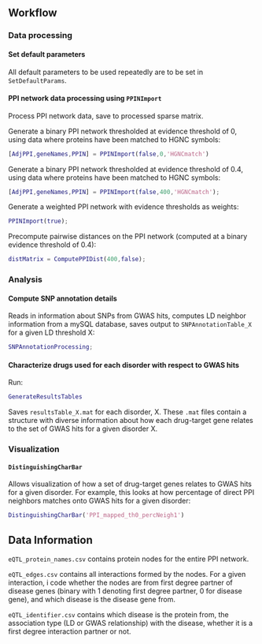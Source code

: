 
## Workflow
### Data processing

#### Set default parameters
All default parameters to be used repeatedly are to be set in `SetDefaultParams`.

#### PPI network data processing using `PPINImport`
Process PPI network data, save to processed sparse matrix.

Generate a binary PPI network thresholded at evidence threshold of 0, using data where proteins have been matched to HGNC symbols:
```matlab
[AdjPPI,geneNames,PPIN] = PPINImport(false,0,'HGNCmatch')
```
Generate a binary PPI network thresholded at evidence threshold of 0.4, using data where proteins have been matched to HGNC symbols:
```matlab
[AdjPPI,geneNames,PPIN] = PPINImport(false,400,'HGNCmatch');
```
Generate a weighted PPI network with evidence thresholds as weights:
```matlab
PPINImport(true);
```
Precompute pairwise distances on the PPI network (computed at a binary evidence threshold of 0.4):
```matlab
distMatrix = ComputePPIDist(400,false);
```

### Analysis

#### Compute SNP annotation details

Reads in information about SNPs from GWAS hits, computes LD neighbor information
from a mySQL database, saves output to `SNPAnnotationTable_X` for a given LD threshold X:
```matlab
SNPAnnotationProcessing;
```

#### Characterize drugs used for each disorder with respect to GWAS hits
Run:
```matlab
GenerateResultsTables
```
Saves `resultsTable_X.mat` for each disorder, X.
These `.mat` files contain a structure with diverse information about how each
drug-target gene relates to the set of GWAS hits for a given disorder X.

### Visualization
#### `DistinguishingCharBar`
Allows visualization of how a set of drug-target genes relates to GWAS hits for a given disorder.
For example, this looks at how percentage of direct PPI neighbors matches onto GWAS hits for a given disorder:
```matlab
DistinguishingCharBar('PPI_mapped_th0_percNeigh1')
```

## Data Information
`eQTL_protein_names.csv` contains protein nodes for the entire PPI network.

`eQTL_edges.csv` contains all interactions formed by the nodes. For a given interaction, i code whether the nodes are from first degree partner of disease genes (binary with 1 denoting first degree partner, 0 for disease gene), and which disease is the disease gene from.

`eQTL_identifier.csv` contains which disease is the protein from, the association type (LD or GWAS relationship) with the disease, whether it is a first degree interaction partner or not.

